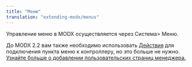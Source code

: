 ```yaml
---
title: "Меню"
translation: "extending-modx/menus"
---
```


Управление меню в MODX осуществляется через Система> Меню.

До MODX 2.2 вам также необходимо использовать [Действия](extending-modx/menus/actions) для подключения пункта меню к контроллеру, но это больше не нужно. [Узнайте больше о добавлении пользовательских страниц менеджера.](extending-modx/custom-manager-pages)
